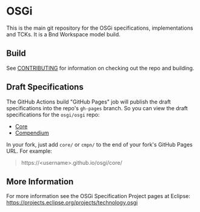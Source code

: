 # OSGi

This is the main git repository for the OSGi specifications, implementations and TCKs. It is a Bnd Workspace model build.

## Build

See [CONTRIBUTING](CONTRIBUTING.md) for information on checking out the repo and building.

## Draft Specifications

The GitHub Actions build "GitHub Pages" job will publish the draft specifications into the repo's `gh-pages` branch. So you can view the draft specifications for the `osgi/osgi` repo:

- [Core](https://osgi.github.io/osgi/core/)
- [Compendium](https://osgi.github.io/osgi/cmpn/)

In your fork, just add `core/` or `cmpn/` to the end of your fork's GitHub Pages URL. For example:

> https://&lt;username&gt;.github.io/osgi/core/

## More Information

For more information see the OSGi Specification Project pages at Eclipse: https://projects.eclipse.org/projects/technology.osgi
